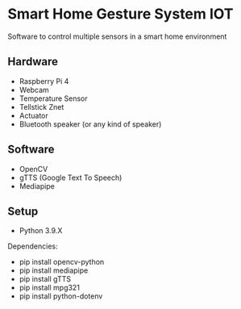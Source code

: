 # Smart Home Gesture System IOT

Software to control multiple sensors in a smart home environment

## Hardware

- Raspberry Pi 4
- Webcam 
- Temperature Sensor
- Tellstick Znet
- Actuator
- Bluetooth speaker (or any kind of speaker)

## Software

- OpenCV
- gTTS (Google Text To Speech)
- Mediapipe 

## Setup

- Python 3.9.X

Dependencies:
- pip install opencv-python
- pip install mediapipe
- pip install gTTS
- pip install mpg321
- pip install python-dotenv